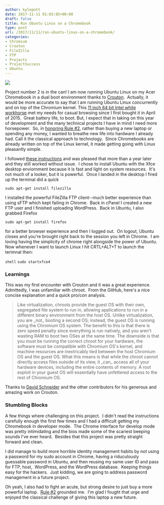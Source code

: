 ```yaml
---
author: kylepott
date: 2017-11-11 01:03:05+00:00
draft: false
title: Run Ubuntu Linux on a Chromebook
type: post
url: /2017/11/11/run-ubuntu-linux-on-a-chromebook/
categories:
- Chromium
- Crouton
- FileZilla
- FTP
- Projects
- ProjectSuccess
- Ubuntu
---
```


![](https://technicalagain.com/wp-content/uploads/2017/11/a-1024x576.jpg)


Project number 2 is in the can! I am now running Ubuntu Linux on my Acer Chromebook in a dual boot environment thanks to [Crouton](https://github.com/dnschneid/crouton).  Actually, it would be more accurate to say that I am running Ubuntu Linux concurrently and on top of the Chromium kernel. This [11 inch 64 bit Intel white workhorse](https://www.amazon.com/gp/product/B00MMLV7VQ/ref=oh_aui_search_detailpage?ie=UTF8&psc=1) met my needs for casual browsing since I first bought it in April of 2015.  Great battery life, to boot. But, I expect that in taking on this year of development and the many technical projects I have in mind I need more horsepower.  So, in [honoring Rule #2](http://technicalagain.com/what-are-we-doing-here/ground-rules/), rather than buying a new laptop or spending any money, I wanted to breathe new life into hardware I already had. Call it the classical approach to technology.  Since Chromebooks are already written on top of the Linux kernel, it made getting going with Linux pleasantly simple.

I followed [these instructions](https://www.howtogeek.com/162120/how-to-install-ubuntu-linux-on-your-chromebook-with-crouton/) and was pleased that more than a year later and they still worked without issue.  I chose to install Ubuntu with the Xfce desktop enviornment because it is fast and light on system resources.  It's not much of a looker, but it is powerful.  Once I landed in the desktop I fired up the terminal did a quick

`sudo apt-get install filezilla`

I installed the powerful FileZilla FTP client--much better experience than using sFTP which kept failing in Chrome.  Back in cPanel I created a new FTP user and I finished uploading WordPress.  Back in Ubuntu, I also grabbed Firefox

`sudo apt-get install firefox`

for a better browser experience and then I logged out.  On logout, Ubuntu closes and you're brought right back to the session you left in Chrome.  I am loving having the simplicity of chrome right alongside the power of Ubuntu.  Now whenever I want to launch Linux I hit CRTL+ALT+T to launch the terimnal then:

`shell`
`sudo startxfce4`


### Learnings


This was my first encounter with Crouton and it was a great experience.  Admittedly, I was unfamiliar with chroot.  From the GitHub, here's a nice concise explanation and a quick pro/con analysis.


<blockquote>Like virtualization, chroots provide the guest OS with their own, segregated file system to run in, allowing applications to run in a different binary environment from the host OS. Unlike virtualization, you are _not_ booting a second OS; instead, the guest OS is running using the Chromium OS system. The benefit to this is that there is zero speed penalty since everything is run natively, and you aren't wasting RAM to boot two OSes at the same time. The downside is that you must be running the correct chroot for your hardware, the software must be compatible with Chromium OS's kernel, and machine resources are inextricably tied between the host Chromium OS and the guest OS. What this means is that while the chroot cannot directly access files outside of its view, it _can_ access all of your hardware devices, including the entire contents of memory. A root exploit in your guest OS will essentially have unfettered access to the rest of Chromium OS.</blockquote>


Thanks to [David Schneider](https://github.com/dnschneid) and the other contributors for his generous and amazing work on Crouton.


### Stumbling Blocks


A few things where challenging on this project.  I didn't read the instructions carefully enough the first few times and I had a difficult getting my Chromebook in developer mode.  The Chrome interface for develop mode was pretty intimidating and the bios made some of the scariest beeping sounds I've ever heard.  Besides that this project was pretty straight forward and clean.

I did manage to build more horrible identity management habits by not using a password for my sudo account in Chrome, having a riduculously guessable password in Ubuntu, and then reusing my same user ID and pass for FTP, host,  WordPress, and the WordPress database.  Keeping things easy for the hackers.  Just kidding, we are going to address password management in a future project.

Oh yeah, I also had to fight an acute, but strong desire to just buy a more powerful laptop.  [Rule #2](http://technicalagain.com/what-are-we-doing-here/ground-rules/) grounded me.  I'm glad I fought that urge and enjoyed the classical challenge of giving this laptop a new future.

